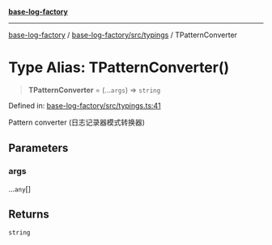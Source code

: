[**base-log-factory**](../../../../index.md)

***

[base-log-factory](../../../../index.md) / [base-log-factory/src/typings](../index.md) / TPatternConverter

# Type Alias: TPatternConverter()

> **TPatternConverter** = (...`args`) => `string`

Defined in: [base-log-factory/src/typings.ts:41](https://github.com/fengxinming/log-base/blob/f6c9069a5cd1f743106018a69d7fd4022e94fab6/packages/base-log-factory/src/typings.ts#L41)

Pattern converter (日志记录器模式转换器)

## Parameters

### args

...`any`[]

## Returns

`string`
